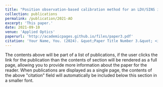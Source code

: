 ```yaml
---
title: "Position observation-based calibration method for an LDV/SINS integrated navigation system"
collection: publications
permalink: /publication/2021-AO
excerpt: 'This paper.'
date: 2021-09-10
venue: 'Applied Optics'
paperurl: 'http://academicpages.github.io/files/paper3.pdf'
citation: 'Your Name, You. (2024). &quot;Paper Title Number 3.&quot; <i>GitHub Journal of Bugs</i>. 1(3).'
---
```


The contents above will be part of a list of publications, if the user clicks the link for the publication than the contents of section will be rendered as a full page, allowing you to provide more information about the paper for the reader. When publications are displayed as a single page, the contents of the above "citation" field will automatically be included below this section in a smaller font.
